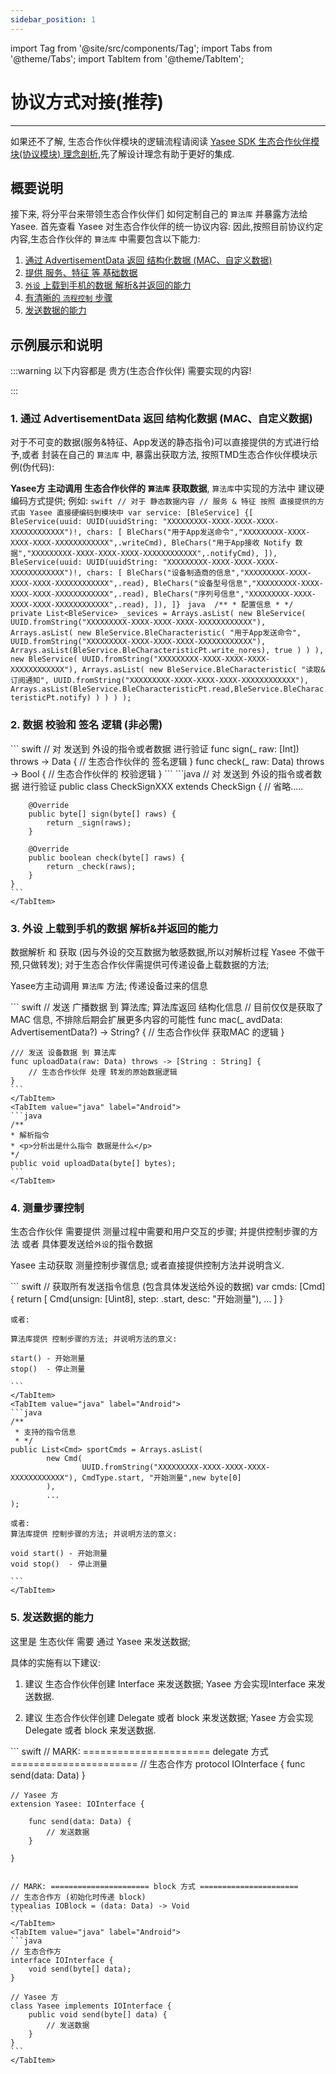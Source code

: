 ```yaml
---
sidebar_position: 1
---
```



import Tag from '@site/src/components/Tag';
import Tabs from '@theme/Tabs';
import TabItem from '@theme/TabItem';



# 协议方式对接(推荐)
--- 

如果还不了解, 生态合作伙伴模块的逻辑流程请阅读 [Yasee SDK 生态合作伙伴模块(协议模块) 理念剖析](yasee_third_process.md),先了解设计理念有助于更好的集成.



## 概要说明
接下来, 将分平台来带领生态合作伙伴们 如何定制自己的 `算法库` 并暴露方法给Yasee.
首先查看 Yasee 对生态合作伙伴的统一协议内容:
因此,按照目前协议约定内容,生态合作伙伴的 `算法库` 中需要包含以下能力:
1. [通过 AdvertisementData 返回 结构化数据 (MAC、自定义数据)](#1-通过-advertisementdata-返回-结构化数据-mac自定义数据)
2. [提供 服务、特征 等 基础数据](#2-数据-校验和-签名-逻辑-非必需)
3. [`外设` 上载到手机的数据 解析&并返回的能力](#3-外设-上载到手机的数据-解析并返回的能力)
4. [有清晰的 `流程控制` 步骤](#4-测量步骤控制)
5. [发送数据的能力](#5-发送数据的能力)

## 示例展示和说明

:::warning
以下内容都是 贵方(生态合作伙伴) 需要实现的内容!

:::

### 1. 通过 AdvertisementData 返回 结构化数据 (MAC、自定义数据)

对于不可变的数据(服务&特征、App发送的静态指令)可以直接提供的方式进行给予,或者 封装在自己的 `算法库` 中, 暴露出获取方法, 按照TMD生态合作伙伴模块示例(伪代码):

**Yasee方 主动调用 生态合作伙伴的 `算法库` 获取数据**, `算法库`中实现的方法中 建议硬编码方式提供; 例如:
<Tabs>
    <TabItem value="swift" label="iOS">
    ```swift
    // 对于 静态数据内容
    // 服务 & 特征 按照 直接提供的方式由 Yasee 直接硬编码到模块中
    var service: [BleService] {[
        BleService(uuid: UUID(uuidString: "XXXXXXXXX-XXXX-XXXX-XXXX-XXXXXXXXXXXX")!, chars: [
            BleChars("用于App发送命令","XXXXXXXXX-XXXX-XXXX-XXXX-XXXXXXXXXXXX",.writeCmd),
            BleChars("用于App接收 Notify 数据","XXXXXXXXX-XXXX-XXXX-XXXX-XXXXXXXXXXXX",.notifyCmd),
        ]),
        BleService(uuid: UUID(uuidString: "XXXXXXXXX-XXXX-XXXX-XXXX-XXXXXXXXXXXX")!, chars: [
            BleChars("设备制造商的信息","XXXXXXXXX-XXXX-XXXX-XXXX-XXXXXXXXXXXX",.read),
            BleChars("设备型号信息","XXXXXXXXX-XXXX-XXXX-XXXX-XXXXXXXXXXXX",.read),
            BleChars("序列号信息","XXXXXXXXX-XXXX-XXXX-XXXX-XXXXXXXXXXXX",.read),
        ]),
    ]}
    ```
    </TabItem>
    <TabItem value="java" label="Android">
    ```java 
    /**
     * 配置信息
     * */
    private List<BleService> _sevices = Arrays.asList(
       new BleService(
         UUID.fromString("XXXXXXXXX-XXXX-XXXX-XXXX-XXXXXXXXXXXX"),
         Arrays.asList(
           new BleService.BleCharacteristic(
             "用于App发送命令",
             UUID.fromString("XXXXXXXXX-XXXX-XXXX-XXXX-XXXXXXXXXXXX"),
             Arrays.asList(BleService.BleCharacteristicPt.write_nores),
             true
           )
         )
       ),
        new BleService(
            UUID.fromString("XXXXXXXXX-XXXX-XXXX-XXXX-XXXXXXXXXXXX"),
            Arrays.asList(
                new BleService.BleCharacteristic(
                    "读取&订阅通知",
                    UUID.fromString("XXXXXXXXX-XXXX-XXXX-XXXX-XXXXXXXXXXXX"),
                    Arrays.asList(BleService.BleCharacteristicPt.read,BleService.BleCharacteristicPt.notify)
                )
            )
        )
    );
    ```
    </TabItem>
</Tabs>

### 2. 数据 校验和 签名 逻辑 (非必需)
<Tabs>
    <TabItem value="swift" label="iOS">
    ``` swift
    // 对 发送到 外设的指令或者数据 进行验证
    func sign(_ raw: [Int]) throws -> Data {
        // 生态合作伙伴的 签名逻辑
    }
    func check(_ raw: Data) throws -> Bool { 
        // 生态合作伙伴的 校验逻辑
    }
    ```
    </TabItem>
    <TabItem value="java" label="Android">
    ```java
    // 对 发送到 外设的指令或者数据 进行验证
    public class CheckSignXXX extends CheckSign {
        // 省略.....

        @Override
        public byte[] sign(byte[] raws) {
            return _sign(raws);
        }

        @Override
        public boolean check(byte[] raws) {
            return _check(raws);
        }
    }
    ```
    </TabItem>
</Tabs>

### 3. 外设 上载到手机的数据 解析&并返回的能力
数据解析 和 获取 (因与外设的交互数据为敏感数据,所以对解析过程 Yasee 不做干预,只做转发); 对于生态合作伙伴需提供可传递设备上载数据的方法;

Yasee方主动调用 `算法库` 方法; 传递设备过来的信息

<Tabs>
    <TabItem value="swift" label="iOS">
    ``` swift
    // 发送 广播数据 到 算法库; 算法库返回 结构化信息
    // 目前仅仅是获取了 MAC 信息, 不排除后期会扩展更多内容的可能性
    func mac(_ avdData: AdvertisementData?) -> String? {
        // 生态合作伙伴 获取MAC 的逻辑
    }
        
    /// 发送 设备数据 到 算法库
    func uploadData(raw: Data) throws -> [String : String] {
        // 生态合作伙伴 处理 转发的原始数据逻辑 
    }
    ```
    </TabItem>
    <TabItem value="java" label="Android">
    ```java
    /**
    * 解析指令
    * <p>分析出是什么指令 数据是什么</p>
    */
    public void uploadData(byte[] bytes);
    ```
    </TabItem>
</Tabs>

### 4. 测量步骤控制
生态合作伙伴 需要提供 测量过程中需要和用户交互的步骤; 并提供控制步骤的方法 或者 具体要发送给`外设`的指令数据

Yasee 主动获取 测量控制步骤信息; 或者直接提供控制方法并说明含义.

<Tabs>
    <TabItem value="swift" label="iOS">
    ``` swift 
    // 获取所有发送指令信息 (包含具体发送给外设的数据)
    var cmds: [Cmd] {
        return [
            Cmd(unsign: [Uint8], step: .start, desc: "开始测量"),
            ...
        ]
    }

    或者: 

    算法库提供 控制步骤的方法; 并说明方法的意义:

    start() - 开始测量
    stop()  - 停止测量

    ```
    </TabItem>
    <TabItem value="java" label="Android">
    ```java
    /**
     * 支持的指令信息
     * */
    public List<Cmd> sportCmds = Arrays.asList(
            new Cmd(
                    UUID.fromString("XXXXXXXXX-XXXX-XXXX-XXXX-XXXXXXXXXXXX"), CmdType.start, "开始测量",new byte[0]
            ),
            ...
    );

    或者: 
    算法库提供 控制步骤的方法; 并说明方法的意义:

    void start() - 开始测量
    void stop()  - 停止测量

    ```
    </TabItem>
</Tabs>


### 5. 发送数据的能力

这里是 生态伙伴 需要 通过 Yasee 来发送数据; 

具体的实施有以下建议:
1. <Tag text="针对Android" color="red" /> 建议 生态合作伙伴创建 Interface 来发送数据; Yasee 方会实现Interface 来发送数据.

2. <Tag text="针对iOS" color="red" /> 建议 生态合作伙伴创建 Delegate 或者 block 来发送数据; Yasee 方会实现 Delegate 或者 block 来发送数据.

<Tabs>
    <TabItem value="swift" label="iOS">
    ``` swift 
    // MARK: ====================== delegate 方式 ======================
    // 生态合作方
    protocol IOInterface {
        func send(data: Data)
    }

    // Yasee 方
    extension Yasee: IOInterface {
        
        func send(data: Data) {
            // 发送数据
        }

    }


    // MARK: ====================== block 方式 ======================
    // 生态合作方 (初始化时传递 block)
    typealias IOBlock = (data: Data) -> Void
    ```
    </TabItem>
    <TabItem value="java" label="Android">
    ```java
    // 生态合作方 
    interface IOInterface {
        void send(byte[] data);
    }

    // Yasee 方
    class Yasee implements IOInterface {
        public void send(byte[] data) {
            // 发送数据
        }
    }
    ```
    </TabItem>
</Tabs>
